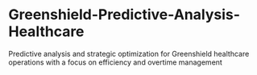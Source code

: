 # Greenshield-Predictive-Analysis-Healthcare
Predictive analysis and strategic optimization for Greenshield healthcare operations with a focus on efficiency and overtime management
